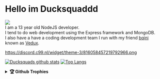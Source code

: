 # Hello im Ducksquaddd

![](https://komarev.com/ghpvc/?username=ducksquaddd&color=yellow)<br>
I am a 13 year old NodeJS developer.<br>I tend to do web development using the Express framework and MongoDB.<br>I also have a have a coding development team I run with my friend [bqini](https://github.com/bqini) known as [Vedux](https://github.com/Vedux-Development).

https://discord.c99.nl/widget/theme-3/816058457219792966.png

[![Ducksquads github stats](https://github-readme-stats.vercel.app/api?username=ducksquaddd&show_icons=true&theme=radical)](https://github.com/ducksquaddd)
[![Top Langs](https://github-readme-stats.vercel.app/api/top-langs/?username=ducksquaddd&layout=compact&theme=radical)](https://github.com/ducksquaddd)

<details>	
  <summary><b>🏆 Github Trophies</b></summary>
	
  <div align="center"> 
    <img 
      src="https://github-profile-trophy.vercel.app/?username=ducksquaddd&theme=gruvbox" alt="github-profile-trophy"
      height="180em"
    />

	</div>
</details>
